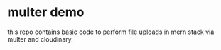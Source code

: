 # multer demo
this repo contains basic code to perform file uploads in mern stack via multer and cloudinary.

